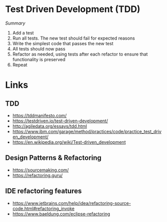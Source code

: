 # Test Driven Development (TDD)

*Summary*
1. Add a test
2. Run all tests. The new test should fail for expected reasons
3. Write the simplest code that passes the new test
4. All tests should now pass
5. Refactor as needed, using tests after each refactor to ensure that functionality is preserved
6. Repeat

# Links

## TDD
* https://tddmanifesto.com/
* https://testdriven.io/test-driven-development/
* http://agiledata.org/essays/tdd.html
* https://www.ibm.com/garage/method/practices/code/practice_test_driven_development/
* https://en.wikipedia.org/wiki/Test-driven_development

## Design Patterns & Refactoring
* https://sourcemaking.com/
* https://refactoring.guru/

## IDE refactoring features
* https://www.jetbrains.com/help/idea/refactoring-source-code.html#refactoring_invoke
* https://www.baeldung.com/eclipse-refactoring
